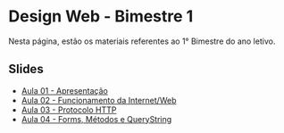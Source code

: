 # Design Web - Bimestre 1

Nesta página, estão os materiais referentes ao 1° Bimestre do ano letivo.

## Slides

- [Aula 01 - Apresentação](../slides/00/00.pdf) 
- [Aula 02 - Funcionamento da Internet/Web](../slides/01/01.pdf)
- [Aula 03 - Protocolo HTTP](../slides/02/02.pdf)
- [Aula 04 - Forms, Métodos e QueryString]()